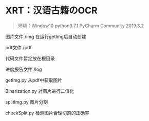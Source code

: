# XRT：汉语古籍のOCR

> 环境：Window10	python3.7.1	PyCharm Community 2019.3.2

图片文件./img 在运行getImg后自动创建

pdf文件./pdf

代码文件暂定放在根目录

进度报告文件./log



getImg.py	从pdf中获取图片

Binarization.py	对图片进行二值化

splitImg.py 	图片分割

checkSplit.py	检测图片合理切割的正确率
